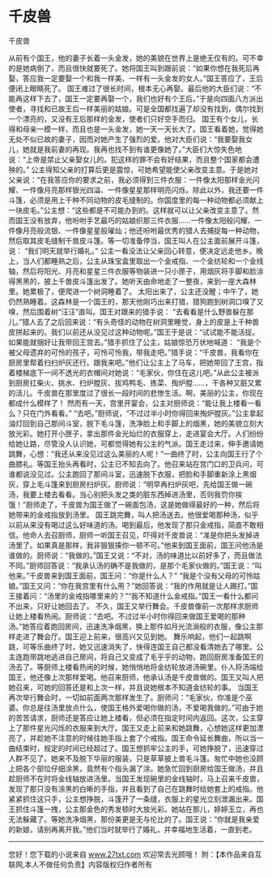# 千皮兽

千皮兽 

从前有个国王，他的妻子长着一头金发，她的美貌在世界上是绝无仅有的。可不幸的是她病倒了，而且很快就要死了。她将国王叫到跟前说：“如果你想在我死后再娶，答应我一定要娶一个和我一样美、一样有一头金发的女人。”国王答应了，王后便闭上眼睛死了。 
国王难过了很长时间，根本无心再娶。最后他的大臣们说：“不能再这样下去了，国王一定要再娶一个，我们也好有个王后。”于是向四面八方派出使者，寻找和已故王后一样美丽的姑娘。可是全国都找遍了却没有找到，偶尔找到一个漂亮的，又没有王后那样的金发，使者们只好空手而归。 
国王有个女儿，长得和母亲一模一样，而且也是一头金发，她一天一天长大了。国王看着她，觉得她无处不似已故的妻子，因而对她产生了强烈的爱。他对大臣们说：“我要娶我女儿，她就是我前妻的再现。我再也找不到有谁更像她了。”大臣们大惊失色地说：“上帝是禁止父亲娶女儿的。犯这样的罪不会有好结果，而且整个国家都会遭殃的。” 
公主得知父亲的打算后更是震惊，可她希望能使父亲改变主意。于是她对父亲说：“在我答应你的要求之前，我必须得到三件衣服：一件像太阳那样金光闪耀、一件像月亮那样银光四溢、一件像星星那样明亮闪烁。除此以外，我还要一件斗篷，必须是用上千种不同动物的皮毛缝制的。你国度里的每一种动物都必须献上一块皮毛。”公主想：“这些都是不可能办到的。这样就可以让父亲改变主意了。然而国王没有放弃，他吩咐手艺最巧的姑娘织那三件衣服……一件像太阳般闪耀、一件像月亮般流银、一件像星星般璀灿；他还吩咐最优秀的猎人去捕捉每一种动物，然后取其皮毛缝制千兽皮斗篷。等一切准备停当，国王叫人在公主面前展开斗篷，说： 
“我们明天就举行婚礼。” 
公主一看没法让父亲回心转意，便决定远走他乡。晚上，当人们都睡熟之后，公主从珠宝盒里取出一个金戒指、一个金纺轮和一个金线轴，然后将阳光、月亮和星星三件衣服等物装进一只小匣子，用烟灰将手脚和脸涂得黑黑的，披上千兽皮斗篷出发了。她听天由命地走了一整夜，来到一座大森林里。她累极了，便爬进一个树洞睡着了。 
太阳出来了，公主还没醒；中午了，她仍然熟睡着。这森林是一个国王的，那天他刚巧出来打猎，猎狗跑到树洞口嗅了又嗅，然后围着树“汪汪”直叫。国王对跟来的猎手说： 
“去看看是什么野兽躲在那儿。”猎人去了之后回来说：“有头奇怪的动物在树洞里睡觉，身上的皮是上千种兽皮拼起来的。我们以前还从没见过这种动物呢。”国王于是说：“试试能不能活捉。如果能就捆好让我带回王宫去。”猎手抓住了公主，姑娘惊恐万状地喊道： 
“我是个被父母遗弃的可怜的孩子，可怜可怜我，带我走吧。”猎手说：“千皮兽，我看你在厨房里帮着扫扫炉灰还行。跟我来吧。”他们让公主上了马车，把她带回了王宫，指着楼梯底下一间不透光的衣帽间对她说：“毛家伙，你住在这儿吧。”从此公主被派到厨房扛柴火、挑水、扫炉膛灰、拔鸡鸭毛、拣菜、掏炉膛……，干各种又脏又累的活儿。千皮兽在那里度过了很长一段时间的悲惨生活。啊，美丽的公主，你现在都成什么模样了！ 
然而有一天，宫里开宴会，公主对厨师说：“能让我上楼看一看么？只在门外看看。” 
“去吧。”厨师说，“不过过半小时你得回来掏炉膛灰。”公主拿起油灯回到自己那间斗室，脱下毛斗篷，洗净脸上和手脚上的烟黑，她的美貌立刻大放光彩。她打开小匣子，拿出那件金光灿烂的衣服穿上，走进宴会大厅。人们纷纷给她让路，尽管没人认识她，可都觉得她有公主的气派。国王走过来，伸手邀请她跳舞，心想：“我还从来没见过这么美丽的人呢！”一曲终了时，公主向国王行了个曲膝礼。等国王抬头再看时，公主已不知去向了。他召来站在宫门口的卫兵问，可谁都说没见过。公主跑回了那间斗室，迅速脱下衣服，把脸和手脚重新涂上黑烟灰，穿上毛斗篷来到厨房扫炉灰。厨师说：“明早再扫炉灰吧，先给国王做一碗汤，我要上楼去看看。当心别把头发之类的脏东西掉进汤里，否则我罚你挨饿！”厨师走了，千皮兽为国王做了一碗面包汤，这是她做得最好的一种，然后将她带来的金戒指放到汤里。 
国王跳完舞，叫人把汤送去。他很爱喝那种汤，似乎以前从来没有喝过这么好味道的汤。喝到最后，他发现了那只金戒指，简直不敢相信。他命人去召厨师，厨师一听国王召见，吓得对千皮兽说：“准是你把头发掉进汤里了。如果真是那样，我非狠狠揍你一顿不可。”他来到国王面前，国王问他汤是谁做的。厨师说：“我做的。”国王又说：“不对，汤的味道比以前好多了，而且做法不同。”厨师回答说：“我承认汤的确不是我做的，是那个毛家伙做的。”国王说：“叫他来。”千皮兽来到国王面前，国王问：“你是什么人？” 
“我是个没有父母的可怜姑娘。”国王又问：“你在我宫里有什么用？”她回答说：“我的作用就是让人踢打。”国王接着问：“汤里的金戒指哪里来的？”“我不知道什么金戒指。”国王一看什么都问不出来，只好让她回去了。 
不久，国王又举行舞会。千皮兽像前一次那样求厨师让她上楼看热闹。厨师说：“去吧。不过过半小时你得回来做国王爱喝的那种汤。”她答应着跑回房间，迅速洗净烟黑，换上那件如月光流淌般的衣服，像公主那样走进了舞会厅。国王迎上前来，很高兴又见到她。 
舞乐响起，他们一起跳啊跳，可等乐曲终了时，她又迅速消失了，快得连国王自己都没看清她去了哪里。公主连跑带跳地逃进自己房间，将自己又变成了毛乎乎的动物，跑回厨房准备国王的汤去了。等厨师上楼看热闹的时候，她悄悄地将金纺轮放进汤碗里。仆人将汤端给国王，他还像上次那样爱喝。他召来厨师，他承认汤是千皮兽做的。国王又叫人把她召来，可她的回答还是和上次一样，并且说她根本不知道金纺轮的事。 
当国王再次举行舞会时，一切如前面两次那样发生了。厨师问：“毛家伙，你准是个巫婆。你总是往汤里放点什么，使国王格外爱喝你做的汤，不爱喝我做的。”可由于她的苦苦请求，厨师还是答应让她上楼看，但必须在指定时间内返回。这次，公主穿上了那件星光闪烁的衣服来到大厅。国王又走上前来和她跳舞，心想她这样更加漂亮了，并趁她不注意的时候往她手指上套了个戒指。国王命令延长舞曲，所以当一曲结束时，规定的时间已经超过了。国王想抓牢公主的手，可她挣脱了，迅速穿过人群不见了。她来不及脱下华丽的服装，只是草草披上兽毛斗篷。匆忙中她也没顾上把各个部位仔细涂黑，竟然有个指头漏了涂。她急忙回到厨房给国王做汤，并且趁厨师不在时将金线轴放进汤里。当国王发现碗里的金线轴时，马上召来千皮兽，发现了那只没有涂黑的白晰的手指，并且看到了自己在跳舞时给她套上的戒指。他紧紧抓住这只手，公主想挣脱，斗篷开了一条缝，衣服上的星光立刻泄漏出来。国王抓住斗篷一拽，公主那金色的秀发顿时大放光彩。她站在那儿，婷婷玉立，再也无法躲藏了。等她洗净烟黑，那份美更是无与伦比的了。国王说：“你就是我亲爱的新娘，请别再离开我。”他们当时就举行了婚礼，并幸福地生活着，一直到老。 

                  
--------------------
您好！您下载的小说来自 www.27txt.com 欢迎常去光顾哦！
附：【本作品来自互联网,本人不做任何负责】内容版权归作者所有